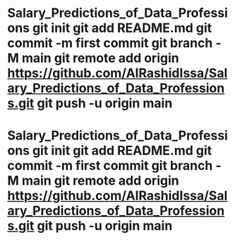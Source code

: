# Salary_Predictions_of_Data_Professions git init git add README.md git commit -m first commit git branch -M main git remote add origin https://github.com/AlRashidIssa/Salary_Predictions_of_Data_Professions.git git push -u origin main
# Salary_Predictions_of_Data_Professions git init git add README.md git commit -m first commit git branch -M main git remote add origin https://github.com/AlRashidIssa/Salary_Predictions_of_Data_Professions.git git push -u origin main
